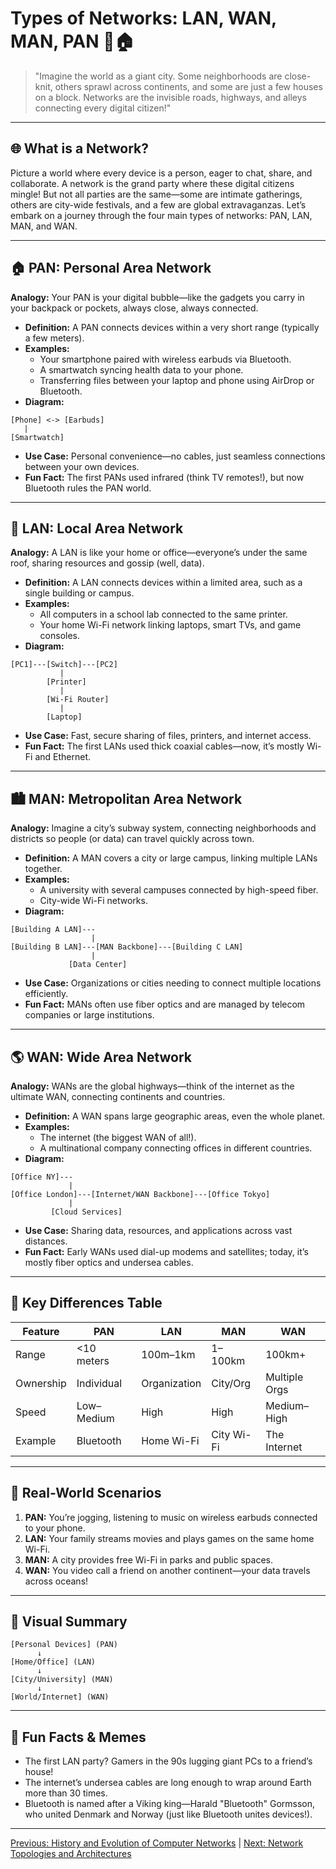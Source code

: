 # Types of Networks: LAN, WAN, MAN, PAN 🏢🏠

> "Imagine the world as a giant city. Some neighborhoods are close-knit, others sprawl across continents, and some are just a few houses on a block. Networks are the invisible roads, highways, and alleys connecting every digital citizen!"

---

## 🌐 What is a Network?

Picture a world where every device is a person, eager to chat, share, and collaborate. A network is the grand party where these digital citizens mingle! But not all parties are the same—some are intimate gatherings, others are city-wide festivals, and a few are global extravaganzas. Let’s embark on a journey through the four main types of networks: PAN, LAN, MAN, and WAN.

---

## 🏠 PAN: Personal Area Network

**Analogy:** Your PAN is your digital bubble—like the gadgets you carry in your backpack or pockets, always close, always connected.

- **Definition:** A PAN connects devices within a very short range (typically a few meters).
- **Examples:**
  - Your smartphone paired with wireless earbuds via Bluetooth.
  - A smartwatch syncing health data to your phone.
  - Transferring files between your laptop and phone using AirDrop or Bluetooth.
- **Diagram:**

```
[Phone] <-> [Earbuds]
   |
[Smartwatch]
```

- **Use Case:** Personal convenience—no cables, just seamless connections between your own devices.
- **Fun Fact:** The first PANs used infrared (think TV remotes!), but now Bluetooth rules the PAN world.

---

## 🏡 LAN: Local Area Network

**Analogy:** A LAN is like your home or office—everyone’s under the same roof, sharing resources and gossip (well, data).

- **Definition:** A LAN connects devices within a limited area, such as a single building or campus.
- **Examples:**
  - All computers in a school lab connected to the same printer.
  - Your home Wi-Fi network linking laptops, smart TVs, and game consoles.
- **Diagram:**

```
[PC1]---[Switch]---[PC2]
           |
        [Printer]
           |
        [Wi-Fi Router]
           |
        [Laptop]
```

- **Use Case:** Fast, secure sharing of files, printers, and internet access.
- **Fun Fact:** The first LANs used thick coaxial cables—now, it’s mostly Wi-Fi and Ethernet.

---

## 🏙️ MAN: Metropolitan Area Network

**Analogy:** Imagine a city’s subway system, connecting neighborhoods and districts so people (or data) can travel quickly across town.

- **Definition:** A MAN covers a city or large campus, linking multiple LANs together.
- **Examples:**
  - A university with several campuses connected by high-speed fiber.
  - City-wide Wi-Fi networks.
- **Diagram:**

```
[Building A LAN]---
                  |
[Building B LAN]---[MAN Backbone]---[Building C LAN]
                  |
             [Data Center]
```

- **Use Case:** Organizations or cities needing to connect multiple locations efficiently.
- **Fun Fact:** MANs often use fiber optics and are managed by telecom companies or large institutions.

---

## 🌎 WAN: Wide Area Network

**Analogy:** WANs are the global highways—think of the internet as the ultimate WAN, connecting continents and countries.

- **Definition:** A WAN spans large geographic areas, even the whole planet.
- **Examples:**
  - The internet (the biggest WAN of all!).
  - A multinational company connecting offices in different countries.
- **Diagram:**

```
[Office NY]---
             |
[Office London]---[Internet/WAN Backbone]---[Office Tokyo]
             |
         [Cloud Services]
```

- **Use Case:** Sharing data, resources, and applications across vast distances.
- **Fun Fact:** Early WANs used dial-up modems and satellites; today, it’s mostly fiber optics and undersea cables.

---

## 🧠 Key Differences Table

| Feature         | PAN           | LAN           | MAN           | WAN           |
|-----------------|--------------|---------------|---------------|---------------|
| Range           | <10 meters   | 100m–1km      | 1–100km       | 100km+        |
| Ownership       | Individual   | Organization  | City/Org      | Multiple Orgs |
| Speed           | Low–Medium   | High          | High          | Medium–High   |
| Example         | Bluetooth    | Home Wi-Fi    | City Wi-Fi    | The Internet  |

---

## 📝 Real-World Scenarios

1. **PAN:** You’re jogging, listening to music on wireless earbuds connected to your phone.
2. **LAN:** Your family streams movies and plays games on the same home Wi-Fi.
3. **MAN:** A city provides free Wi-Fi in parks and public spaces.
4. **WAN:** You video call a friend on another continent—your data travels across oceans!

---

## 🎨 Visual Summary

```
[Personal Devices] (PAN)
      ↓
[Home/Office] (LAN)
      ↓
[City/University] (MAN)
      ↓
[World/Internet] (WAN)
```

---

## 🤩 Fun Facts & Memes
- The first LAN party? Gamers in the 90s lugging giant PCs to a friend’s house!
- The internet’s undersea cables are long enough to wrap around Earth more than 30 times.
- Bluetooth is named after a Viking king—Harald "Bluetooth" Gormsson, who united Denmark and Norway (just like Bluetooth unites devices!).

---

[Previous: History and Evolution of Computer Networks](02-history-and-evolution-of-computer-networks.md) | [Next: Network Topologies and Architectures](04-network-topologies-and-architectures.md)
